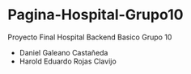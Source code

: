 # Pagina-Hospital-Grupo10
Proyecto Final Hospital Backend Basico Grupo 10
- Daniel Galeano Castañeda
- Harold Eduardo Rojas Clavijo
